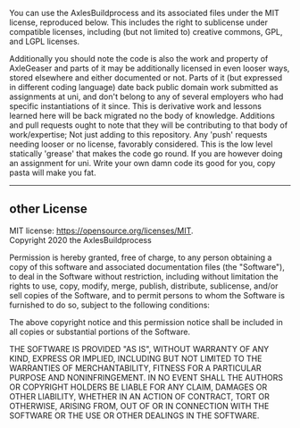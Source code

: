 You can use the AxlesBuildprocess and its associated files under the MIT license,
reproduced below. This includes the right to sublicense under compatible
licenses, including (but not limited to) creative commons, GPL, and LGPL
licenses.

Additionally you should note the code is also the work and property of AxleGeaser and parts of it may be additionally licensed in even looser ways, stored elsewhere and either documented or not. Parts of it (but expressed in different coding language) date back public domain work submitted as assignments at uni, and don't belong to any of several employers who had specific instantiations of it since. This is derivative work and lessons learned here will be back migrated no the body of knowledge. Additions and pull requests ought to note that they will be contributing to that body of work/expertise; Not just adding to this repository. Any 'push' requests needing looser or no license, favorably considered. This is the low level statically 'grease' that makes the code go round.
If you are however doing an assignment for uni. Write your own damn code its good for you, copy pasta will make you fat.

---
other License 
---
MIT license:  https://opensource.org/licenses/MIT.  
Copyright 2020 the AxlesBuildprocess

Permission is hereby granted, free of charge, to any person obtaining a copy of this software and associated documentation files (the "Software"), to deal in the Software without restriction, including without limitation the rights to use, copy, modify, merge, publish, distribute, sublicense, and/or sell copies of the Software, and to permit persons to whom the Software is furnished to do so, subject to the following conditions:

The above copyright notice and this permission notice shall be included in all copies or substantial portions of the Software.

THE SOFTWARE IS PROVIDED "AS IS", WITHOUT WARRANTY OF ANY KIND, EXPRESS OR IMPLIED, INCLUDING BUT NOT LIMITED TO THE WARRANTIES OF MERCHANTABILITY, FITNESS FOR A PARTICULAR PURPOSE AND NONINFRINGEMENT. IN NO EVENT SHALL THE AUTHORS OR COPYRIGHT HOLDERS BE LIABLE FOR ANY CLAIM, DAMAGES OR OTHER LIABILITY, WHETHER IN AN ACTION OF CONTRACT, TORT OR OTHERWISE, ARISING FROM, OUT OF OR IN CONNECTION WITH THE SOFTWARE OR THE USE OR OTHER DEALINGS IN THE SOFTWARE. 
